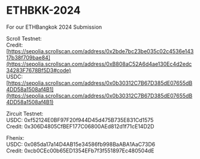 # ETHBKK-2024
For our ETHBangkok 2024 Submission

Scroll Testnet:
<br>
Credit: [https://sepolia.scrollscan.com/address/0x2bde7bc23be035c02c4536e14317b38f709bae84](https://sepolia.scrollscan.com/address/0xB808aC52A6d4ae130Ec4d2edc34283F7678Bf5D3#code)
<br>
USDC: [https://sepolia.scrollscan.com/address/0x0b30312C7B67D385dE07655dB4DD58a1508af4B1](https://sepolia.scrollscan.com/address/0x0b30312C7B67D385dE07655dB4DD58a1508af4B1)

Zircuit Testnet:
<br>
USDC: 0xf52124E0BF97F20f944D45d475B735E831Cd1575
<br>
Credit: 0x306D4805CfBEF177C06800AEd812d1f71cE14D2D

Fhenix:
<br>
USDC: 0x085da17a14D4AB15e34586fb998BaABA1AaC73D6
<br>
Credit: 0xcb0CEc00b65ED1354EFb7f3f551897Ec480504dE

